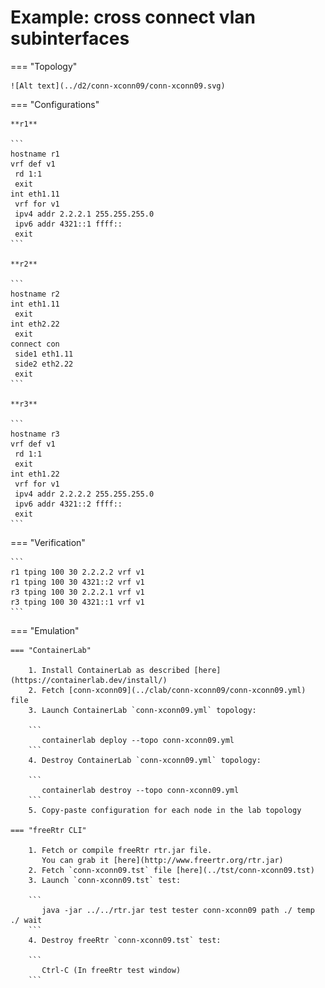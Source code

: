 # Example: cross connect vlan subinterfaces

=== "Topology"

    ![Alt text](../d2/conn-xconn09/conn-xconn09.svg)

=== "Configurations"

    **r1**

    ```
    hostname r1
    vrf def v1
     rd 1:1
     exit
    int eth1.11
     vrf for v1
     ipv4 addr 2.2.2.1 255.255.255.0
     ipv6 addr 4321::1 ffff::
     exit
    ```

    **r2**

    ```
    hostname r2
    int eth1.11
     exit
    int eth2.22
     exit
    connect con
     side1 eth1.11
     side2 eth2.22
     exit
    ```

    **r3**

    ```
    hostname r3
    vrf def v1
     rd 1:1
     exit
    int eth1.22
     vrf for v1
     ipv4 addr 2.2.2.2 255.255.255.0
     ipv6 addr 4321::2 ffff::
     exit
    ```

=== "Verification"

    ```
    r1 tping 100 30 2.2.2.2 vrf v1
    r1 tping 100 30 4321::2 vrf v1
    r3 tping 100 30 2.2.2.1 vrf v1
    r3 tping 100 30 4321::1 vrf v1
    ```

=== "Emulation"

    === "ContainerLab"

        1. Install ContainerLab as described [here](https://containerlab.dev/install/)  
        2. Fetch [conn-xconn09](../clab/conn-xconn09/conn-xconn09.yml) file  
        3. Launch ContainerLab `conn-xconn09.yml` topology:  

        ```
           containerlab deploy --topo conn-xconn09.yml  
        ```
        4. Destroy ContainerLab `conn-xconn09.yml` topology:  

        ```
           containerlab destroy --topo conn-xconn09.yml  
        ```
        5. Copy-paste configuration for each node in the lab topology

    === "freeRtr CLI"

        1. Fetch or compile freeRtr rtr.jar file.  
           You can grab it [here](http://www.freertr.org/rtr.jar)  
        2. Fetch `conn-xconn09.tst` file [here](../tst/conn-xconn09.tst)  
        3. Launch `conn-xconn09.tst` test:  

        ```
           java -jar ../../rtr.jar test tester conn-xconn09 path ./ temp ./ wait
        ```
        4. Destroy freeRtr `conn-xconn09.tst` test:  

        ```
           Ctrl-C (In freeRtr test window)
        ```

